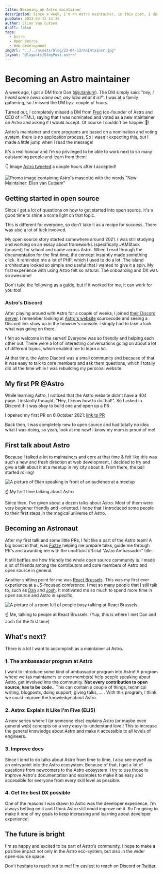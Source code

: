 ```yaml
---
title: Becoming an Astro maintainer
description: Since a week, I'm an Astro maintainer, in this post, I describe the process and my start in open source. I also give some insight in what I'm planning to work on.
pubDate: 2023-04-12 14:35
author: Elian Van Cutsem
draft: false
tags:
  - Astro
  - Open Source
  - Web development
imgUrl: "../../assets/blog/23-04-12/maintainer.jpg"
layout: "@layouts/BlogPost.astro"
---
```


# Becoming an Astro maintainer

A week ago, I got a DM from Dan ([@jutanium](https://github.com/jutanium)). The DM simply said: "_hey, I heard some news came out, any idea what it is?_". I was at a family gathering, so I missed the DM by a couple of hours.

Turned out, I completely missed a DM from [Fred](https://twitter.com/fredkschott) (co-founder of Astro and CEO of HTML), saying that I was nominated and voted as a new maintainer on Astro and asking if I would accept. Of course I couldn't be happier 🥳!

Astro's maintainer and core programs are based on a nomination and voting system, there is no application process. So I wasn't expecting this, but I made a little jump when I read the message!

It's a real honour and I'm so privileged to be able to work next to so many outstanding people and learn from them!

👇 Image [Astro tweeted](https://twitter.com/astrodotbuild/status/1642981721019940866) a couple hours after I accepted!

![Promo image containing Astro's mascotte with the words "New Maintainer: Elian van Cutsem"](https://i.imgur.com/bb7O3Nq.jpg)

## Getting started in open source

Since I get a lot of questions on how to get started into open source. It's a good time to shine a some light on that topic.

This is different for everyone, so don't take it as a recipe for success. There was also a lot of luck involved.

My open source story started somewhere around 2021. I was still studying and working on an essay about frameworks (specifically JAMStack focused) for school and came across Astro. When I read through the documentation for the first time, the concept instantly made something click. It reminded me a lot of PHP, which I used to do a lot. The island architecture looked so simple and useful that I wanted to give it a spin. My first experience with using Astro felt so natural. The onboarding and DX was so awesome!

Don't take the following as a guide, but if it worked for me, it can work for you too!

### Astro's Discord

After playing around with Astro for a couple of weeks, I joined [their Discord server](https://astro.build/chat). I remember looking at [Astro's website](https://astro.build) sourcecode and seeing a Discord link show up in the browser's console. I simply had to take a look what was going on there.

I felt so welcome in the server! Everyone was so friendly and helping each other out. There were a lot of interesting conversations going on about a lot of different topics, which enabled me to learn a lot.

At that time, the Astro Discord was a small community and because of that, it was easy to talk to core members and ask them questions, which I totally did all the time while I was rebuilding my personal website.

## My first PR @Astro

While learning Astro, I noticed that the Astro website didn't have a 404 page. I instantly thought; "Hey, I know how to do that!". So I asked in Discord if it was okay to build one and open up a PR.

I opened my first PR on 6 October 2021: [link to PR](https://github.com/withastro/astro/pull/1501)

Back then, I was completely new to open source and had totally no idea what I was doing, so yeah, look at me now! I know my mom is proud of me!

## First talk about Astro

Because I talked a lot to maintainers and core at that time & felt like this was such a new and fresh direction at web development, I decided to try and give a talk about it at a meetup in my city about it. From there, the ball started rolling!

![A picture of Elian speaking in front of an audience at a meetup](https://i.imgur.com/KFZx2CD.jpg)

☝️ My first time talking about Astro

Since then, I've given about a dozen talks about Astro. Most of them were very beginner friendly and -oriented. I hope that I introduced some people to their first steps in the magical universe of Astro.

## Becoming an Astronaut

After my first talk and some little PRs, I felt like a part of the Astro team! A big boost in that, was [Fuzzy](https://twitter.com/afuzzybear2) helping me prepare talks, guide me through PR's and awarding me with the unofficial official "Astro Ambassador" title.

It still baffles me how friendly the whole open source community is. I made a lot of friends among the contributors and core members of Astro and open source in general.

Another shifting point for me was [React Brussels](https://www.react.brussels/). This was my first ever experience at a JS-focused conference. I met so many people that I still talk to, such as [Dan](https://twitter.com/jutanium) and [Josh](https://twitter.com/JoshuaKGoldberg). It motivated me so much to spend more time in open source and Astro in specific.

![A picture of a room full of people busy talking at React Brussels](https://i.imgur.com/22LHxKV.jpg)

☝️ Me, talking to people at React Brussels. (Yup, this is where I met Dan and Josh for the first time)

## What's next?

There is a lot I want to accomplish as a maintainer at Astro.

### 1. The ambassador program at Astro

I want to introduce some kind of ambassador program into Astro! A program where we (as maintainers or core members) help people speaking about Astro, get involved into the community. **Not every contribution to open source, has to be code.**. This can contain a couple of things, technical writing, blogposts, doing support, giving talks, ... . With this program, I think we could improve the knowledge about Astro.

### 2. Astro: Explain It Like I'm Five (ELI5)

A new series where I (or someone else) explains Astro (or maybe even general web) concepts on a very easy-to-understand level! This to increase the general knowledge about Astro and make it accessible to all levels of engineers.

### 3. Improve docs

Since I tend to do talks about Astro from time to time, I also see myself as an entrypoint into the Astro ecosystem. Because of that, I get a lot of questions from newcomers to the Astro ecosystem. I try to use those to improve Astro's documentation and examples to make it as easy and accessible for everyone from every skill level as possible.

### 4. Get the best DX possible

One of the reasons I was drawn to Astro was the developer experience. I'm always betting on it and I think Astro still could improve on it. So I'm going to make it one of my goals to keep increasing and learning about developer experience!

## The future is bright

I'm so happy and excited to be part of Astro's community. I hope to make a positive impact not only in the Astro eco-system, but also in the wider open-source space.

Don't hesitate to reach out to me! I'm easiest to reach on Discord or [Twitter](https://twitter.com/eliancodes).
